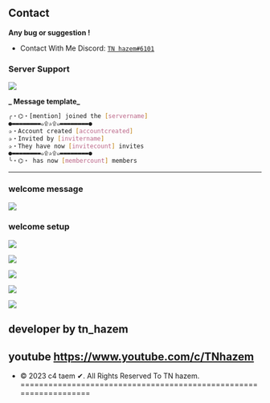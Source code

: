 

## Contact
**Any bug or suggestion !**
 - Contact With Me Discord: [`TN hazem#6101`](https://discord.gg/3AXgAvGw5Q)
### Server Support
<a href="https://discord.gg/3AXgAvGw5Q"><img src="https://cdn.discordapp.com/attachments/1154132924875157587/1158425774618062959/image.png"></a>

**_ Message template_**
```sh
╭・⌬・[mention] joined the [servername]
●▬▬▬▬▬▬▬▬๑۩✰۩๑▬▬▬▬▬▬▬▬●
✰・Account created [accountcreated]
✰・Invited by [invitername]
✰・They have now [invitecount] invites
●▬▬▬▬▬▬▬▬๑۩✰۩๑▬▬▬▬▬▬▬▬●
╰・⌬・ has now [membercount] members
```
***
### welcome message
<a href="https://discord.gg/3AXgAvGw5Q"><img src="https://media.discordapp.net/attachments/1148240486981709864/1161605016130424915/image.png"></a>
### welcome setup
<a href="https://discord.gg/3AXgAvGw5Q"><img src="https://media.discordapp.net/attachments/1146330881775112224/1161604309285355520/image.png"></a>

<a href="https://discord.gg/3AXgAvGw5Q"><img src="https://cdn.discordapp.com/attachments/1146330881775112224/1160228523114500136/image.png"></a>

<a href="https://discord.gg/3AXgAvGw5Q"><img src="https://cdn.discordapp.com/attachments/1146330881775112224/1160229038158254110/image.png"></a>

<a href="https://discord.gg/3AXgAvGw5Q"><img src="https://media.discordapp.net/attachments/1158102257263452280/1158424825497399329/image.png"></a>

<a href="https://discord.gg/3AXgAvGw5Q"><img src="https://media.discordapp.net/attachments/1154132924875157587/1158426171030130698/image.png"></a>

## developer by tn_hazem
## youtube https://www.youtube.com/c/TNhazem
* © 2023 c4 taem ✔. All Rights Reserved To  TN hazem.
==================================================================
